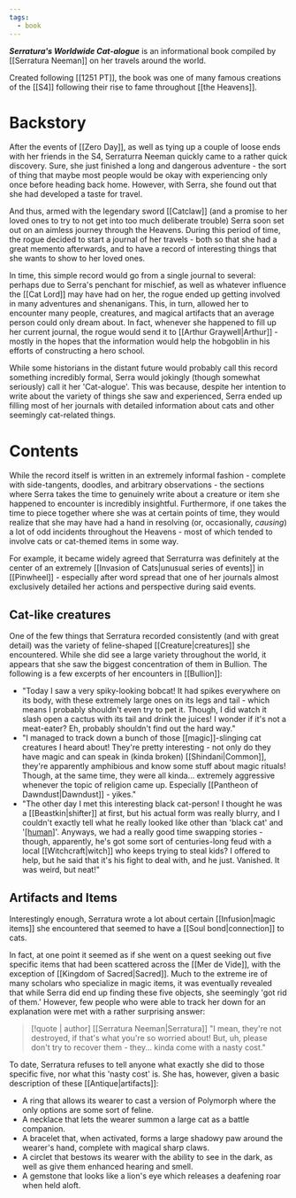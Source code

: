 ```yaml
---
tags:
  - book
---
```


***Serratura's Worldwide Cat-alogue*** is an informational book compiled by [[Serratura Neeman]] on her travels around the world.

Created following [[1251 PT]], the book was one of many famous creations of the [[S4]] following their rise to fame throughout [[the Heavens]].

# Backstory

After the events of [[Zero Day]], as well as tying up a couple of loose ends with her friends in the S4, Serraturra Neeman quickly came to a rather quick discovery. Sure, she just finished a long and dangerous adventure - the sort of thing that maybe most people would be okay with experiencing only once before heading back home. However, with Serra, she found out that she had developed a taste for travel.

And thus, armed with the legendary sword [[Catclaw]] (and a promise to her loved ones to try to not get into too much deliberate trouble) Serra soon set out on an aimless journey through the Heavens. During this period of time, the rogue decided to start a journal of her travels - both so that she had a great memento afterwards, and to have a record of interesting things that she wants to show to her loved ones.

In time, this simple record would go from a single journal to several: perhaps due to Serra's penchant for mischief, as well as whatever influence the [[Cat Lord]] may have had on her, the rogue ended up getting involved in many adventures and shenanigans. This, in turn, allowed her to encounter many people, creatures, and magical artifacts that an average person could only dream about. In fact, whenever she happened to fill up her current journal, the rogue would send it to [[Arthur Graywell|Arthur]] - mostly in the hopes that the information would help the hobgoblin in his efforts of constructing a hero school.

While some historians in the distant future would probably call this record something incredibly formal, Serra would jokingly (though somewhat seriously) call it her 'Cat-alogue'. This was because, despite her intention to write about the variety of things she saw and experienced, Serra ended up filling most of her journals with detailed information about cats and other seemingly cat-related things.

# Contents
While the record itself is written in an extremely informal fashion - complete with side-tangents, doodles, and arbitrary observations - the sections where Serra takes the time to genuinely write about a creature or item she happened to encounter is incredibly insightful. Furthermore, if one takes the time to piece together where she was at certain points of time, they would realize that she may have had a hand in resolving (or, occasionally, _causing_) a lot of odd incidents throughout the Heavens - most of which tended to involve cats or cat-themed items in some way.

For example, it became widely agreed that Serraturra was definitely at the center of an extremely [[Invasion of Cats|unusual series of events]] in [[Pinwheel]] - especially after word spread that one of her journals almost exclusively detailed her actions and perspective during said events.

## Cat-like creatures

One of the few things that Serratura recorded consistently (and with great detail) was the variety of feline-shaped [[Creature|creatures]] she encountered. While she did see a large variety throughout the world, it appears that she saw the biggest concentration of them in Bullion. The following is a few excerpts of her encounters in [[Bullion]]:

* "Today I saw a very spiky-looking bobcat! It had spikes everywhere on its body, with these extremely large ones on its legs and tail - which means I probably shouldn't even try to pet it. Though, I did watch it slash open a cactus with its tail and drink the juices! I wonder if it's not a meat-eater? Eh, probably shouldn't find out the hard way."
* "I managed to track down a bunch of those [[magic]]-slinging cat creatures I heard about! They're pretty interesting - not only do they have magic and can speak in (kinda broken) [[Shindani|Common]], they're apparently amphibious and know some stuff about magic rituals! Though, at the same time, they were all kinda... extremely aggressive whenever the topic of religion came up. Especially [[Pantheon of Dawndust|Dawndust]] - yikes."
* "The other day I met this interesting black cat-person! I thought he was a [[Beastkin|shifter]] at first, but his actual form was really blurry, and I couldn't exactly tell what he really looked like other than 'black cat' and '[[human]](?)'. Anyways, we had a really good time swapping stories - though, apparently, he's got some sort of centuries-long feud with a local [[Witchcraft|witch]] who keeps trying to steal kids? I offered to help, but he said that it's his fight to deal with, and he just. Vanished. It was weird, but neat!"

## Artifacts and Items

Interestingly enough, Serratura wrote a lot about certain [[Infusion|magic items]] she encountered that seemed to have a [[Soul bond|connection]] to cats. 

In fact, at one point it seemed as if she went on a quest seeking out five specific items that had been scattered across the [[Mer de Vide]], with the exception of [[Kingdom of Sacred|Sacred]]. Much to the extreme ire of many scholars who specialize in magic items, it was eventually revealed that while Serra did end up finding these five objects, she seemingly 'got rid of them.' However, few people who were able to track her down for an explanation were met with a rather surprising answer: 

>[!quote | author] [[Serratura Neeman|Serratura]]
>"I mean, they're not destroyed, if that's what you're so worried about! But, uh, please don't try to recover them - they... kinda come with a nasty cost."

To date, Serratura refuses to tell anyone what exactly she did to those specific five, nor what this 'nasty cost' is. She has, however, given a basic description of these [[Antique|artifacts]]:
* A ring that allows its wearer to cast a version of Polymorph where the only options are some sort of feline.
* A necklace that lets the wearer summon a large cat as a battle
companion.
* A bracelet that, when activated, forms a large shadowy paw around
the wearer's hand, complete with magical sharp claws.
* A circlet that bestows its wearer with the ability to see in the
dark, as well as give them enhanced hearing and smell.
* A gemstone that looks like a lion's eye which releases a deafening roar when held aloft.

